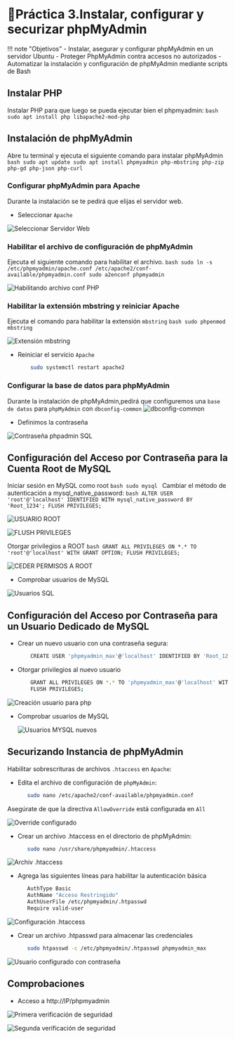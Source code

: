 # 📘Práctica 3.Instalar, configurar y securizar phpMyAdmin
!!! note "Objetivos"
    - Instalar, asegurar y configurar phpMyAdmin en un servidor Ubuntu
    - Proteger PhpMyAdmin contra accesos no autorizados
    - Automatizar la instalación y configuración de phpMyAdmin mediante scripts de Bash

## Instalar PHP
Instalar PHP para que luego se pueda ejecutar bien el phpmyadmin:
     ```bash
        sudo apt install php libapache2-mod-php
     ```

## Instalación de phpMyAdmin
Abre tu terminal y ejecuta el siguiente comando para instalar phpMyAdmin
     ```bash
        sudo apt update
        sudo apt install phpmyadmin php-mbstring php-zip php-gd php-json php-curl
     ```

### Configurar phpMyAdmin para Apache
Durante la instalación se te pedirá que elijas el servidor web.

- Seleccionar `Apache`

![Seleccionar Servidor Web](image-31.png)

### Habilitar el archivo de configuración de phpMyAdmin
Ejecuta el siguiente comando para habilitar el archivo.
    ```bash
        sudo ln -s /etc/phpmyadmin/apache.conf /etc/apache2/conf-available/phpmyadmin.conf
        sudo a2enconf phpmyadmin
    ```

![Habilitando archivo conf PHP](image-34.png)

### Habilitar la extensión mbstring y reiniciar Apache
Ejecuta el comando para habilitar la extensión `mbstring`
    ```bash
        sudo phpenmod mbstring
    ```

![Extensión mbstring](image-35.png)

- Reiniciar el servicio `Apache`
    ```bash
        sudo systemctl restart apache2
    ```

### Configurar la base de datos para phpMyAdmin
Durante la instalación de phpMyAdmin,pedirá que configuremos una `base de datos` para `phpMyAdmin` con `dbconfig-common`
![dbconfig-common](image-32.png)

- Definimos la contraseña

![Contraseña phpadmin SQL](image-33.png)

## Configuración del Acceso por Contraseña para la Cuenta Root de MySQL
Iniciar sesión en MySQL como root
    ```bash
        sudo mysql
    ```
Cambiar el método de autenticación a mysql_native_password:
    ```bash
        ALTER USER 'root'@'localhost' IDENTIFIED WITH mysql_native_password BY 'Root_1234';
        FLUSH PRIVILEGES;
    ```

![USUARIO ROOT](image-36.png)

![FLUSH PRIVILEGES](image-37.png)

Otorgar privilegios a ROOT
    ```bash
        GRANT ALL PRIVILEGES ON *.* TO 'root'@'localhost' WITH GRANT OPTION;
        FLUSH PRIVILEGES;
    ```

![CEDER PERMISOS A ROOT](image-39.png)


- Comprobar usuarios de MySQL

![Usuarios SQL](image-38.png)

## Configuración del Acceso por Contraseña para un Usuario Dedicado de MySQL
- Crear un nuevo usuario con una contraseña segura:
    ```bash
        CREATE USER 'phpmyadmin_max'@'localhost' IDENTIFIED BY 'Root_1234';
    ```

- Otorgar privilegios al nuevo usuario
    ```bash
        GRANT ALL PRIVILEGES ON *.* TO 'phpmyadmin_max'@'localhost' WITH GRANT OPTION;
        FLUSH PRIVILEGES;
    ```
![Creación usuario para php](image-40.png)

- Comprobar usuarios de MySQL
  
  ![Usuarios MYSQL nuevos](image-41.png)

## Securizando Instancia de phpMyAdmin
Habilitar sobrescrituras de archivos `.htaccess` en `Apache`:

- Edita el archivo de configuración de `phpMyAdmin`:
     ```bash
        sudo nano /etc/apache2/conf-available/phpmyadmin.conf
     ```
Asegúrate de que la directiva `AllowOverride` está configurada en `All`

![Override configurado](image-42.png)

- Crear un archivo .htaccess en el directorio de phpMyAdmin:
     ```bash
        sudo nano /usr/share/phpmyadmin/.htaccess
     ```

![Archiv .htaccess](image-43.png)

- Agrega las siguientes líneas para habilitar la autenticación básica
  
     ```bash
        AuthType Basic
        AuthName "Acceso Restringido"
        AuthUserFile /etc/phpmyadmin/.htpasswd
        Require valid-user
     ```

![Configuración .htaccess](image-44.png)

- Crear un archivo .htpasswd para almacenar las credenciales
     ```bash
        sudo htpasswd -c /etc/phpmyadmin/.htpasswd phpmyadmin_max
     ```
![Usuario configurado con contraseña](image-45.png)

## Comprobaciones
- Acceso a http://IP/phpmyadmin
  
![Primera verificación de seguridad](image-46.png)

![Segunda verificación de seguridad](image-47.png)